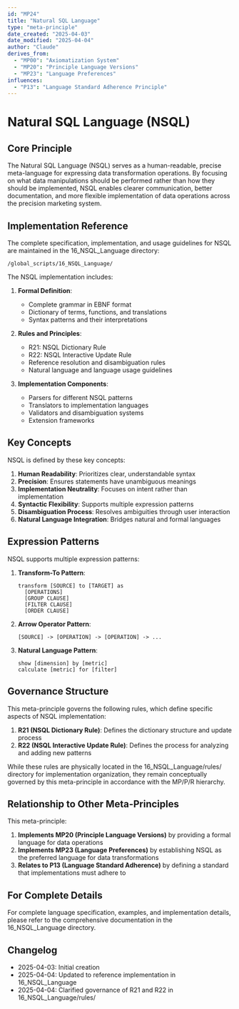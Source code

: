 ```yaml
---
id: "MP24"
title: "Natural SQL Language"
type: "meta-principle"
date_created: "2025-04-03"
date_modified: "2025-04-04"
author: "Claude"
derives_from:
  - "MP00": "Axiomatization System"
  - "MP20": "Principle Language Versions"
  - "MP23": "Language Preferences"
influences:
  - "P13": "Language Standard Adherence Principle"
---
```


# Natural SQL Language (NSQL)

## Core Principle

The Natural SQL Language (NSQL) serves as a human-readable, precise meta-language for expressing data transformation operations. By focusing on what data manipulations should be performed rather than how they should be implemented, NSQL enables clearer communication, better documentation, and more flexible implementation of data operations across the precision marketing system.

## Implementation Reference

The complete specification, implementation, and usage guidelines for NSQL are maintained in the 16_NSQL_Language directory:

```
/global_scripts/16_NSQL_Language/
```

The NSQL implementation includes:

1. **Formal Definition**:
   - Complete grammar in EBNF format
   - Dictionary of terms, functions, and translations
   - Syntax patterns and their interpretations

2. **Rules and Principles**:
   - R21: NSQL Dictionary Rule
   - R22: NSQL Interactive Update Rule
   - Reference resolution and disambiguation rules
   - Natural language and language usage guidelines

3. **Implementation Components**:
   - Parsers for different NSQL patterns
   - Translators to implementation languages
   - Validators and disambiguation systems
   - Extension frameworks

## Key Concepts

NSQL is defined by these key concepts:

1. **Human Readability**: Prioritizes clear, understandable syntax
2. **Precision**: Ensures statements have unambiguous meanings
3. **Implementation Neutrality**: Focuses on intent rather than implementation
4. **Syntactic Flexibility**: Supports multiple expression patterns
5. **Disambiguation Process**: Resolves ambiguities through user interaction
6. **Natural Language Integration**: Bridges natural and formal languages

## Expression Patterns

NSQL supports multiple expression patterns:

1. **Transform-To Pattern**:
   ```
   transform [SOURCE] to [TARGET] as
     [OPERATIONS]
     [GROUP CLAUSE]
     [FILTER CLAUSE]
     [ORDER CLAUSE]
   ```

2. **Arrow Operator Pattern**:
   ```
   [SOURCE] -> [OPERATION] -> [OPERATION] -> ...
   ```

3. **Natural Language Pattern**:
   ```
   show [dimension] by [metric]
   calculate [metric] for [filter]
   ```

## Governance Structure

This meta-principle governs the following rules, which define specific aspects of NSQL implementation:

1. **R21 (NSQL Dictionary Rule)**: Defines the dictionary structure and update process
2. **R22 (NSQL Interactive Update Rule)**: Defines the process for analyzing and adding new patterns

While these rules are physically located in the 16_NSQL_Language/rules/ directory for implementation organization, they remain conceptually governed by this meta-principle in accordance with the MP/P/R hierarchy.

## Relationship to Other Meta-Principles

This meta-principle:

1. **Implements MP20 (Principle Language Versions)** by providing a formal language for data operations
2. **Implements MP23 (Language Preferences)** by establishing NSQL as the preferred language for data transformations
3. **Relates to P13 (Language Standard Adherence)** by defining a standard that implementations must adhere to

## For Complete Details

For complete language specification, examples, and implementation details, please refer to the comprehensive documentation in the 16_NSQL_Language directory.

## Changelog

- 2025-04-03: Initial creation
- 2025-04-04: Updated to reference implementation in 16_NSQL_Language
- 2025-04-04: Clarified governance of R21 and R22 in 16_NSQL_Language/rules/

